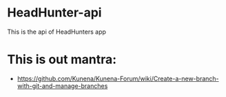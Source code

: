 # HeadHunter-api
This is the api of HeadHunters app

# This is out mantra:
- https://github.com/Kunena/Kunena-Forum/wiki/Create-a-new-branch-with-git-and-manage-branches
